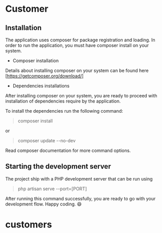# Customer

## Installation

The application uses composer for package registration and loading. In order to run the application, you must have composer install on your system.

- Composer installation

Details about installing composer on your system can be found here [https://getcomposer.org/download/]

- Dependencies installations

After installing composer on your system, you are ready to proceed with installation of dependencies require by the application.

To install the dependencies run the following command:

> composer install

or

> composer update --no-dev

Read composer documentation for more command options.

## Starting the development server

The project ship with a PHP development server that can be run using

> php artisan serve --port=[PORT]

After running this command successfully, you are ready to go with your development flow. Happy coding. :smile:
# customers

